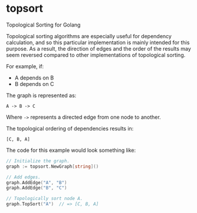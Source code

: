 topsort
=======

Topological Sorting for Golang

Topological sorting algorithms are especially useful for dependency calculation, and so this particular implementation is mainly intended for this purpose. As a result, the direction of edges and the order of the results may seem reversed compared to other implementations of topological sorting.

For example, if:

* A depends on B
* B depends on C

The graph is represented as:

```
A -> B -> C
```

Where `->` represents a directed edge from one node to another.

The topological ordering of dependencies results in:

```
[C, B, A]
```

The code for this example would look something like:

```go
// Initialize the graph.
graph := topsort.NewGraph[string]()

// Add edges.
graph.AddEdge("A", "B")
graph.AddEdge("B", "C")

// Topologically sort node A.
graph.TopSort("A")  // => [C, B, A]
```
